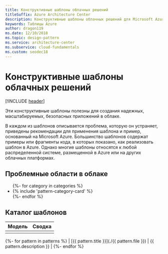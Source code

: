 ```yaml
---
title: Конструктивные шаблоны облачных решений
titleSuffix: Azure Architecture Center
description: Конструктивные шаблоны облачных решений для Microsoft Azure
keywords: Таблицы Azure
author: dragon119
ms.date: 12/10/2018
ms.topic: design-pattern
ms.service: architecture-center
ms.subservice: cloud-fundamentals
ms.custom: seodec18
---
```


# <a name="cloud-design-patterns"></a>Конструктивные шаблоны облачных решений

[!INCLUDE [header](../../_includes/header.md)]

Эти конструктивные шаблоны полезны для создания надежных, масштабируемых, безопасных приложений в облаке.

В каждом из шаблонов описывается проблема, которую он устраняет, приведены рекомендации для применения шаблона и пример, основанный на Microsoft Azure. Большинство шаблонов содержат примеры или фрагменты кода, в которых показано, как реализовать шаблон в Azure. Однако многие шаблоны относятся к любой распределенной системе, размещенной в Azure или на других облачных платформах.

## <a name="problem-areas-in-the-cloud"></a>Проблемные области в облаке

<!-- markdownlint-disable MD033 -->

<ul id="categories" class="panel">
{%- for category in categories %}
    <li>
    {% include 'pattern-category-card' %}
    </li>
{%- endfor %}
</ul>

<!-- markdownlint-enable MD033 -->

## <a name="catalog-of-patterns"></a>Каталог шаблонов

| Модель | Сводка |
|---------|---------|
|         |         |

{%- for pattern in patterns %} | [{{ pattern.title }}](./{{ pattern.file }}) | {{ pattern.description }} | {%- endfor %}
